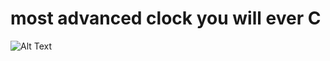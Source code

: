 # most advanced clock you will ever C

![Alt Text](https://github.com/LeoTovell/Clock/tree/main/info/clockAA0)
